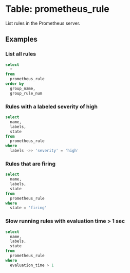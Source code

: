 # Table: prometheus_rule

List rules in the Prometheus server.

## Examples

### List all rules

```sql
select
  *
from
  prometheus_rule
order by
  group_name,
  group_rule_num
```

### Rules with a labeled severity of high

```sql
select
  name,
  labels,
  state
from
  prometheus_rule
where
  labels ->> 'severity' = 'high'
```

### Rules that are firing

```sql
select
  name,
  labels,
  state
from
  prometheus_rule
where
  state = 'firing'
```

### Slow running rules with evaluation time > 1 sec

```sql
select
  name,
  labels,
  state
from
  prometheus_rule
where
  evaluation_time > 1
```
